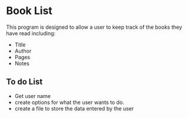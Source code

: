 # Book List

This program is designed to allow a user to keep track of the books they have read including:
* Title
* Author
* Pages
* Notes

## To do List

* Get user name
* create options for what the user wants to do.
* create a file to store the data entered by the user